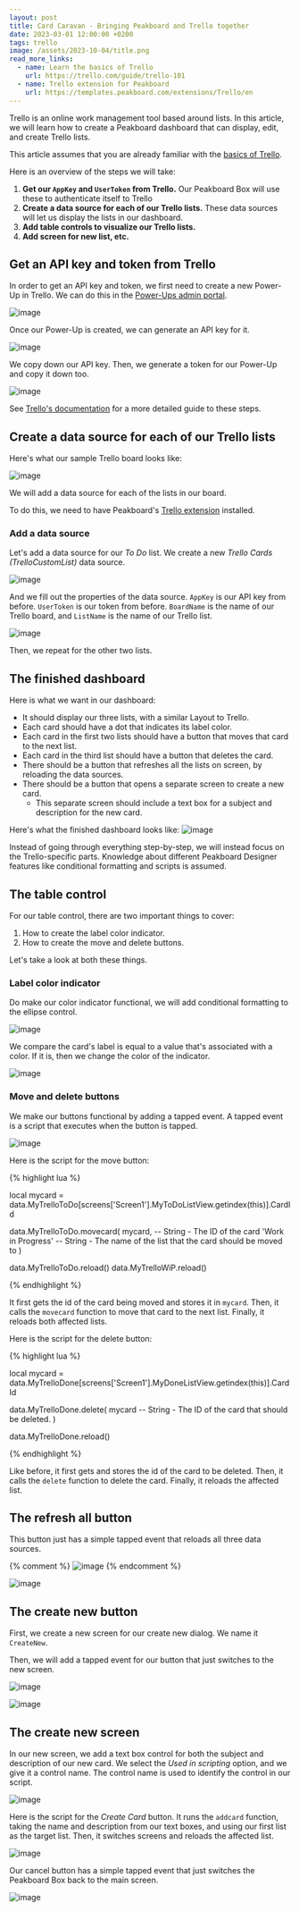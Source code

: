 ```yaml
---
layout: post
title: Card Caravan - Bringing Peakboard and Trello together
date: 2023-03-01 12:00:00 +0200
tags: trello
image: /assets/2023-10-04/title.png
read_more_links:
  - name: Learn the basics of Trello
    url: https://trello.com/guide/trello-101
  - name: Trello extension for Peakboard
    url: https://templates.peakboard.com/extensions/Trello/en
---
```


Trello is an online work management tool based around lists. In this article, we will learn how to create a Peakboard dashboard that can display, edit, and create Trello lists.

This article assumes that you are already familiar with the [basics of Trello](https://trello.com/guide/trello-101).

Here is an overview of the steps we will take:

1. **Get our `AppKey` and `UserToken` from Trello.** Our Peakboard Box will use these to authenticate itself to Trello
1. **Create a data source for each of our Trello lists.** These data sources will let us display the lists in our dashboard.
1. **Add table controls to visualize our Trello lists.**
1. **Add screen for new list, etc.**


## Get an API key and token from Trello

In order to get an API key and token, we first need to create a new Power-Up in Trello. We can do this in the [Power-Ups admin portal](https://trello.com/power-ups/admin).

![image](/assets/2023-10-04/010.png)

Once our Power-Up is created, we can generate an API key for it.

![image](/assets/2023-10-04/020.png)

We copy down our API key. Then, we generate a token for our Power-Up and copy it down too.

![image](/assets/2023-10-04/030.png)

See [Trello's documentation](https://developer.atlassian.com/cloud/trello/guides/rest-api/api-introduction/#managing-your-api-key) for a more detailed guide to these steps.


## Create a data source for each of our Trello lists

Here's what our sample Trello board looks like:

![image](/assets/2023-10-04/040.png)

We will add a data source for each of the lists in our board.

To do this, we need to have Peakboard's [Trello extension](https://templates.peakboard.com/extensions/Trello/en) installed.


### Add a data source

Let's add a data source for our *To Do* list. We create a new *Trello Cards (TrelloCustomList)* data source.

![image](/assets/2023-10-04/060.png)

And we fill out the properties of the data source. `AppKey` is our API key from before. `UserToken` is our token from before. `BoardName` is the name of our Trello board, and `ListName` is the name of our Trello list.

![image](/assets/2023-10-04/050.png)

Then, we repeat for the other two lists.


## The finished dashboard

Here is what we want in our dashboard:

* It should display our three lists, with a similar Layout to Trello.
* Each card should have a dot that indicates its label color.
* Each card in the first two lists should have a button that moves that card to the next list.
* Each card in the third list should have a button that deletes the card.
* There should be a button that refreshes all the lists on screen, by reloading the data sources.
* There should be a button that opens a separate screen to create a new card.
	* This separate screen should include a text box for a subject and description for the new card.

Here's what the finished dashboard looks like:
![image](/assets/2023-10-04/070.png)

Instead of going through everything step-by-step, we will instead focus on the Trello-specific parts. Knowledge about different Peakboard Designer features like conditional formatting and scripts is assumed.


## The table control

For our table control, there are two important things to cover:

1. How to create the label color indicator.
2. How to create the move and delete buttons.

Let's take a look at both these things.

### Label color indicator

Do make our color indicator functional, we will add conditional formatting to the ellipse control.

![image](/assets/2023-10-04/075.png)

We compare the card's label is equal to a value that's associated with a color. If it is, then we change the color of the indicator. 

![image](/assets/2023-10-04/080.png)


### Move and delete buttons

We make our buttons functional by adding a tapped event. A tapped event is a script that executes when the button is tapped.

![image](/assets/2023-10-04/090.png)

Here is the script for the move button:

{% highlight lua %}

local mycard = data.MyTrelloToDo[screens['Screen1'].MyToDoListView.getindex(this)].CardId

data.MyTrelloToDo.movecard(
   mycard, -- String - The ID of the card
   'Work in Progress' -- String - The name of the list that the card should be moved to
)

data.MyTrelloToDo.reload()
data.MyTrelloWiP.reload()

{% endhighlight %}

It first gets the id of the card being moved and stores it in `mycard`. Then, it calls the `movecard` function to move that card to the next list. Finally, it reloads both affected lists.

Here is the script for the delete button:

{% highlight lua %}

local mycard = data.MyTrelloDone[screens['Screen1'].MyDoneListView.getindex(this)].CardId

data.MyTrelloDone.delete(
   mycard -- String - The ID of the card that should be deleted.
)

data.MyTrelloDone.reload()

{% endhighlight %}

Like before, it first gets and stores the id of the card to be deleted. Then, it calls the `delete` function to delete the card. Finally, it reloads the affected list.


## The refresh all button

This button just has a simple tapped event that reloads all three data sources.

{% comment %}
![image](/assets/2023-10-04/110.png)
{% endcomment %}

![image](/assets/2023-10-04/100.png)


## The create new button

First, we create a new screen for our create new dialog. We name it `CreateNew`.

Then, we will add a tapped event for our button that just switches to the new screen.

![image](/assets/2023-10-04/120.png)

![image](/assets/2023-10-04/130.png)


## The create new screen

In our new screen, we add a text box control for both the subject and description of our new card. We select the *Used in scripting* option, and we give it a control name. The control name is used to identify the control in our script.

![image](/assets/2023-10-04/140.png)


Here is the script for the *Create Card* button. It runs the `addcard` function, taking the name and description from our text boxes, and using our first list as the target list. Then, it switches screens and reloads the affected list.

![image](/assets/2023-10-04/150.png)

Our cancel button has a simple tapped event that just switches the Peakboard Box back to the main screen.

![image](/assets/2023-10-04/160.png)

